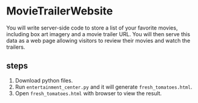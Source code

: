 # MovieTrailerWebsite
You will write server-side code to store a list of your favorite movies, including box art imagery and a movie trailer URL. You will then serve this data as a web page allowing visitors to review their movies and watch the trailers.

## steps
1. Download python files.
2. Run `entertainment_center.py` and it will generate `fresh_tomatoes.html`.
3. Open `fresh_tomatoes.html` with browser to view the result.


